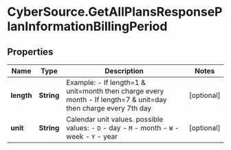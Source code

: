 # CyberSource.GetAllPlansResponsePlanInformationBillingPeriod

## Properties
Name | Type | Description | Notes
------------ | ------------- | ------------- | -------------
**length** | **String** | Example: - If length=1 & unit=month then charge every month - If length=7 & unit=day then charge every 7th day  | [optional] 
**unit** | **String** | Calendar unit values.   possible values:   - `D` - day   - `M` - month   - `W` - week   - `Y` - year  | [optional] 


